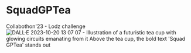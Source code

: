 # SquadGPTea
Collabothon'23 - Lodz challenge
![DALL·E 2023-10-20 13 07 07 - Illustration of a futuristic tea cup with glowing circuits emanating from it  Above the tea cup, the bold text 'Squad GPTea' stands out](https://github.com/ppepito13/SquadGPTea/assets/110194607/99d5d3e1-f9b7-4508-8701-5c6398784ce3)
